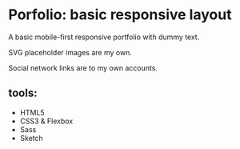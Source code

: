 # Porfolio: basic responsive layout

A basic mobile-first responsive portfolio with dummy text.

SVG placeholder images are my own.

Social network links are to my own accounts.

## tools:
* HTML5
* CSS3 & Flexbox
* Sass
* Sketch


